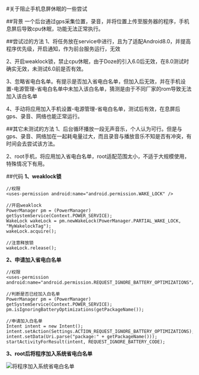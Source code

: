 #关于阻止手机息屏休眠的一些尝试

##背景
一个后台通过gps采集位置，录音，并将位置上传至服务器的程序，手机息屏后导致cpu休眠，功能无法正常执行。

##尝试过的方法
1、将任务放在service中进行，且为了适配Android8.0，并提高程序优先级，开启通知，作为前台服务运行，无效

2、开启weaklock锁，禁止cpu休眠，由于Doze的引入6.0后无效，在8.0测试时确实无效，未测试6.0前是否有效。

3、忽略省电白名单。有提示是否加入省电白名单，但加入后无效，并在手机设置-电源管理-省电白名单中未加入该白名单，猜测是由于不同厂家的rom导致无法加入该白名单

4、手动将应用加入手机设置-电源管理-省电白名单，测试后有效，在息屏后gps、录音、网络也能正常运行。

##其它未测试的方法
1、后台循环播放一段无声音乐，个人认为可行。但是与gps、录音、网络加在一起耗电量过大，而且录音与播放音乐不知是否有冲突，有时间会去尝试该方法。

2、root手机，将应用加入省电白名单，root适配范围太小，不适于大规模使用，特殊情况下有用。

##代码
**1、weaklock锁**

	//权限
	<uses-permission android:name="android.permission.WAKE_LOCK" />

	//开启weaklock
	PowerManager pm = (PowerManager) getSystemService(Context.POWER_SERVICE); 
	WakeLock wakeLock = pm.newWakeLock(PowerManager.PARTIAL_WAKE_LOCK, "MyWakelockTag");
	wakeLock.acquire();

	//注意释放锁
	wakeLock.release();

**2、申请加入省电白名单**

	//权限
	<uses-permission android:name="android.permission.REQUEST_IGNORE_BATTERY_OPTIMIZATIONS"/>

	//判断是否已经加入白名单
	PowerManager pm = (PowerManager) getSystemService(Context.POWER_SERVICE);
	pm.isIgnoringBatteryOptimizations(getPackageName());

	//申请加入白名单
	Intent intent = new Intent();
    intent.setAction(Settings.ACTION_REQUEST_IGNORE_BATTERY_OPTIMIZATIONS);
    intent.setData(Uri.parse("package:" + getPackageName()));
    startActivityForResult(intent, REQUEST_IGNORE_BATTERY_CODE);

**3、root后将程序加入系统省电白名单**

![将程序加入系统省电白名单](https://i.imgur.com/oOcjhla.png)